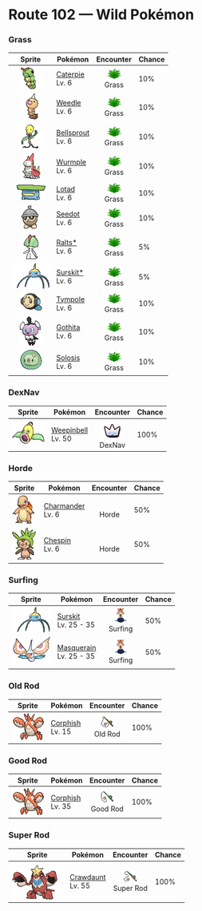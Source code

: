 # Route 102 — Wild Pokémon

### Grass

| Sprite | Pokémon | Encounter | Chance |
|:------:|---------|:---------:|--------|
| ![Caterpie](../../assets/sprites/caterpie/front.gif "Caterpie: Caterpie has a voracious appetite. It can devour leaves bigger than its body right before your eyes. From its antenna, this Pokémon releases a terrifically strong odor.") | [Caterpie](../../pokemon/caterpie.md/)<br>Lv. 6 | ![Grass](../../assets/encounter_types/grass.png "Grass")<br>Grass | 10% |
| ![Weedle](../../assets/sprites/weedle/front.gif "Weedle: Weedle has an extremely acute sense of smell. It is capable of distinguishing its favorite kinds of leaves from those it dislikes just by sniffing with its big red proboscis (nose).") | [Weedle](../../pokemon/weedle.md/)<br>Lv. 6 | ![Grass](../../assets/encounter_types/grass.png "Grass")<br>Grass | 10% |
| ![Bellsprout](../../assets/sprites/bellsprout/front.gif "Bellsprout: Bellsprout’s thin and flexible body lets it bend and sway to avoid any attack, however strong it may be. From its mouth, this Pokémon spits a corrosive fluid that melts even iron.") | [Bellsprout](../../pokemon/bellsprout.md/)<br>Lv. 6 | ![Grass](../../assets/encounter_types/grass.png "Grass")<br>Grass | 10% |
| ![Wurmple](../../assets/sprites/wurmple/front.gif "Wurmple: Wurmple is targeted by Swellow as prey. This Pokémon will try to resist by pointing the spikes on its rear at the attacking predator. It will weaken the foe by leaking poison from the spikes.") | [Wurmple](../../pokemon/wurmple.md/)<br>Lv. 6 | ![Grass](../../assets/encounter_types/grass.png "Grass")<br>Grass | 10% |
| ![Lotad](../../assets/sprites/lotad/front.gif "Lotad: Lotad is said to have dwelled on land before. However, this Pokémon is thought to have returned to water because the leaf on its head grew large and heavy. It now lives by floating atop the water.") | [Lotad](../../pokemon/lotad.md/)<br>Lv. 6 | ![Grass](../../assets/encounter_types/grass.png "Grass")<br>Grass | 10% |
| ![Seedot](../../assets/sprites/seedot/front.gif "Seedot: Seedot looks exactly like an acorn when it is dangling from a tree branch. It startles other Pokémon by suddenly moving. This Pokémon polishes its body once a day using leaves.") | [Seedot](../../pokemon/seedot.md/)<br>Lv. 6 | ![Grass](../../assets/encounter_types/grass.png "Grass")<br>Grass | 10% |
| ![Ralts*](../../assets/sprites/ralts/front.gif "Ralts*: Ralts has the ability to sense the emotions of people. If its Trainer is in a cheerful mood, this Pokémon grows cheerful and joyous in the same way.") | [Ralts*](../../pokemon/ralts.md/)<br>Lv. 6 | ![Grass](../../assets/encounter_types/grass.png "Grass")<br>Grass | 5% |
| ![Surskit*](../../assets/sprites/surskit/front.gif "Surskit*: If Surskit senses danger, it secretes a thick, sugary syrup from the tip of its head. There are some Pokémon that love eating this syrup.") | [Surskit*](../../pokemon/surskit.md/)<br>Lv. 6 | ![Grass](../../assets/encounter_types/grass.png "Grass")<br>Grass | 5% |
| ![Tympole](../../assets/sprites/tympole/front.gif "Tympole: By vibrating its cheeks, it emits sound waves imperceptible to humans. It uses the rhythm of these sounds to talk.") | [Tympole](../../pokemon/tympole.md/)<br>Lv. 6 | ![Grass](../../assets/encounter_types/grass.png "Grass")<br>Grass | 10% |
| ![Gothita](../../assets/sprites/gothita/front.gif "Gothita: They intently observe both Trainers and Pokémon. Apparently, they are looking at something that only Gothita can see.") | [Gothita](../../pokemon/gothita.md/)<br>Lv. 6 | ![Grass](../../assets/encounter_types/grass.png "Grass")<br>Grass | 10% |
| ![Solosis](../../assets/sprites/solosis/front.gif "Solosis: They drive away attackers by unleashing psychic power. They can use telepathy to talk with others.") | [Solosis](../../pokemon/solosis.md/)<br>Lv. 6 | ![Grass](../../assets/encounter_types/grass.png "Grass")<br>Grass | 10% |

### DexNav

| Sprite | Pokémon | Encounter | Chance |
|:------:|---------|:---------:|--------|
| ![Weepinbell](../../assets/sprites/weepinbell/front.gif "Weepinbell: Weepinbell has a large hook on its rear end. At night, the Pokémon hooks on to a tree branch and goes to sleep. If it moves around in its sleep, it may wake up to find itself on the ground.") | [Weepinbell](../../pokemon/weepinbell.md/)<br>Lv. 50 | ![DexNav](../../assets/encounter_types/dexnav.png "DexNav")<br>DexNav | 100% |

### Horde

| Sprite | Pokémon | Encounter | Chance |
|:------:|---------|:---------:|--------|
| ![Charmander](../../assets/sprites/charmander/front.gif "Charmander: The flame that burns at the tip of its tail is an indication of its emotions. The flame wavers when Charmander is enjoying itself. If the Pokémon becomes enraged, the flame burns fiercely.") | [Charmander](../../pokemon/charmander.md/)<br>Lv. 6 | ![Horde](../../assets/encounter_types/horde.png "Horde")<br>Horde | 50% |
| ![Chespin](../../assets/sprites/chespin/front.gif "Chespin: Such a thick shell of wood covers its head and back that even a direct hit from a truck wouldn’t faze it.") | [Chespin](../../pokemon/chespin.md/)<br>Lv. 6 | ![Horde](../../assets/encounter_types/horde.png "Horde")<br>Horde | 50% |

### Surfing

| Sprite | Pokémon | Encounter | Chance |
|:------:|---------|:---------:|--------|
| ![Surskit](../../assets/sprites/surskit/front.gif "Surskit: If Surskit senses danger, it secretes a thick, sugary syrup from the tip of its head. There are some Pokémon that love eating this syrup.") | [Surskit](../../pokemon/surskit.md/)<br>Lv. 25 - 35 | ![Surfing](../../assets/encounter_types/surfing.png "Surfing")<br>Surfing | 50% |
| ![Masquerain](../../assets/sprites/masquerain/front.gif "Masquerain: Masquerain’s antennas have eyelike patterns that usually give it an angry look. If the “eyes” are droopy and appear sad, it is said to be a sign that a heavy rainfall is on its way.") | [Masquerain](../../pokemon/masquerain.md/)<br>Lv. 25 - 35 | ![Surfing](../../assets/encounter_types/surfing.png "Surfing")<br>Surfing | 50% |

### Old Rod

| Sprite | Pokémon | Encounter | Chance |
|:------:|---------|:---------:|--------|
| ![Corphish](../../assets/sprites/corphish/front.gif "Corphish: Corphish catches prey with its sharp claws. It has no likes or dislikes when it comes to food—it will eat anything. This Pokémon has no trouble living in filthy water.") | [Corphish](../../pokemon/corphish.md/)<br>Lv. 15 | ![Old Rod](../../assets/encounter_types/old_rod.png "Old Rod")<br>Old Rod | 100% |

### Good Rod

| Sprite | Pokémon | Encounter | Chance |
|:------:|---------|:---------:|--------|
| ![Corphish](../../assets/sprites/corphish/front.gif "Corphish: Corphish catches prey with its sharp claws. It has no likes or dislikes when it comes to food—it will eat anything. This Pokémon has no trouble living in filthy water.") | [Corphish](../../pokemon/corphish.md/)<br>Lv. 35 | ![Good Rod](../../assets/encounter_types/good_rod.png "Good Rod")<br>Good Rod | 100% |

### Super Rod

| Sprite | Pokémon | Encounter | Chance |
|:------:|---------|:---------:|--------|
| ![Crawdaunt](../../assets/sprites/crawdaunt/front.gif "Crawdaunt: Crawdaunt molts (sheds) its shell regularly. Immediately after molting, its shell is soft and tender. Until the shell hardens, this Pokémon hides in its streambed burrow to avoid attack from its foes.") | [Crawdaunt](../../pokemon/crawdaunt.md/)<br>Lv. 55 | ![Super Rod](../../assets/encounter_types/super_rod.png "Super Rod")<br>Super Rod | 100% |

